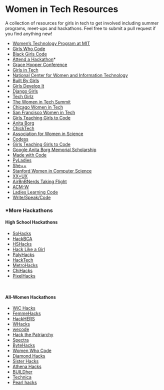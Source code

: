 <h1>Women in Tech Resources</h1>
<p> A collection of resources for girls in tech to get involved including summer programs, meet-ups and hackathons. Feel free to submit a pull request if you find anything new!</p>

<ul>
  <li><a href="http://wtp.mit.edu/">Women’s Technology Program at MIT</a></li>
  <li><a href="https://girlswhocode.com/summer-immersion-programs/">Girls Who Code</a></li>
  <li><a href="http://www.blackgirlscode.com/">Black Girls Code</a></li>
  <li><a href="https://mlh.io/seasons/na-2018/events">Attend a Hackathon</a>*</li>
  <li><a href="https://ghc.anitab.org/">Grace Hopper Conference</a></li>
  <li><a href="http://girlsintech.org/#home">Girls in Tech</a></li>
  <li><a href="https://www.ncwit.org/project/aspireit-k-12-outreach-program">National Center for Women and Information Technology</a></li>
  <li><a href="https://www.builtbygirls.com/">Built By Girls</a></li>
  <li><a href="https://www.girldevelopit.com/">Girls Develop It</a></li>
  <li><a href="https://djangogirls.org/portlandme/">Django Girls</a></li>
  <li><a href="http://www.techgirlz.org/">Tech Girlz</a></li>
  <li><a href="http://womenintechsummit.net/">The Women in Tech Summit</a></li>
  <li><a href="https://www.meetup.com/Chicago-WomenTech/">Chicago Women in Tech</a></li>
  <li><a href="https://www.meetup.com/SanFranciscoWomenandDiversityInTech/">San Francisco Women in Tech</a></li>
   <li><a href="http://girlsteachinggirlstocode.org/">Girls Teaching Girls to Code</a></li>

  <li><a href="https://anitab.org/">Anita Borg</a></li>
  <li><a href="https://chicktech.org/">ChickTech</a></li>
  <li><a href="https://www.awis.org/">Association for Women in Science</a></li>
  <li><a href="http://www.codess.net/">Codess</a></li>
  <li><a href="http://www.girlsteachinggirlstocode.org/">Girls Teaching Girls to Code</a></li>
  <li><a href="https://www.womentechmakers.com/scholars">Google Anita Borg Memorial Scholarship</a></li>
  <li><a href="https://www.madewithcode.com/">Made with Code</a></li>
  <li><a href="http://www.pyladies.com/">PyLadies</a></li>
  <li><a href="http://www.sheplusplus.com/">She++</a></li>
  <li><a href="http://web.stanford.edu/group/wics/">Stanford Women in Computer Science</a></li>
  <li><a href="http://www.xxux.org/">XX+UX</a></li>
  <li><a href="http://airbnb.io/events/taking-flight/">AirBnBNerds Taking Flight</a></li>
  <li><a href="https://women.acm.org/">ACM-W</a></li>
  <li><a href="http://ladieslearningcode.com">Ladies Learning Code</a></li>
  <li><a href="http://www.writespeakcode.com/">Write/Speak/Code</a></li>
</ul>

<h3>*More Hackathons</h3>
<h4>High School Hackathons</h4>
<ul>
  <li><a href="https://www.sohacks.com/">SoHacks</a></li>
  <li><a href="https://hackbca.com/">HackBCA</a></li>
  <li><a href="https://www.hshacks.com/">HSHacks</a></li>
  <li><a href="https://hacklikeagirl.weebly.com/">Hack Like a Girl</a></li>
  <li><a href="http://palyhacks.io/">PalyHacks</a></li>
  <li><a href="http://hacktech.io/">HackTech</a></li>
  <li><a href="http://metrohacks.co/">MetroHacks</a></li>
  <li><a href="http://chicagohacks.tech/">ChiHacks</a></li>
  <li><a href="http://pixelhacks.com/">PixelHacks</a></li>
</ul>
<br>
<h4>All-Women Hackathons</h4>
<ul>
  <li><a href="https://wichacks.io/">WiC Hacks</a></li>
  <li><a href="http://femmehacks.io/">FemmeHacks</a></li>
  <li><a href="http://hackhers.us/">HackHERS</a></li>
  <li><a href="http://wellesleyhacks.org/">WHacks</a></li>
  <li><a href="http://www.wecodeharvard.com/">wecode</a></li>
  <li><a href="http://www.hackthepatriarchy.com/">Hack the Patriarchy</a></li>
  <li><a href="https://sospectra.com/">Spectra</a></li>
   <li><a href="http://bytehacks.org/">ByteHacks</a></li>
  <li><a href="https://www.eventbrite.com/e/women-who-code-silicon-valley-hackathon-2017-tickets-37983282019">Women Who Code</a></li>
  <li><a href="https://www.ncsudiamondhacks.com/">Diamond Hacks</a></li>
  <li><a href="http://sisterhacks.co/">Sister Hacks</a></li>
  <li><a href="http://athenahacks.com/">Athena Hacks</a></li>
  <li><a href="http://buildher.io/">BUILDher</a></li>
  <li><a href="http://gotechnica.org/">Technica</a></li>
  <li><a href="http://pearlhacks.com/">Pearl hacks</a></li>
</ul>
